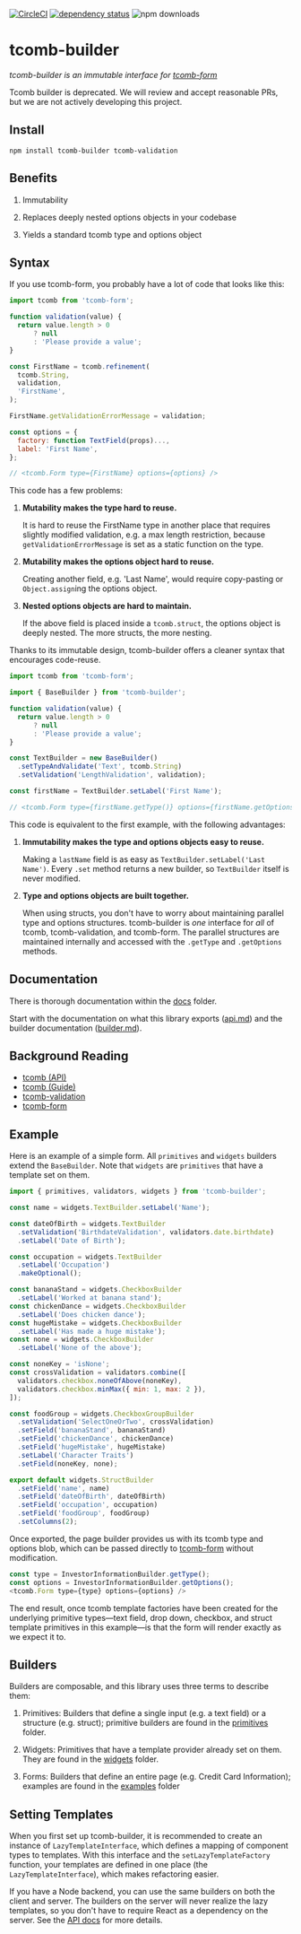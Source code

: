 [![CircleCI](https://img.shields.io/circleci/project/github/cadre/tcomb-builder.svg?style=flat-square)](https://circleci.com/gh/cadre/tcomb-builder)
[![dependency status](https://img.shields.io/david/cadre/tcomb-builder.svg?style=flat-square)](https://david-dm.org/cadre/tcomb-builder)
![npm downloads](https://img.shields.io/npm/dm/tcomb-builder.svg?style=flat-square)

# tcomb-builder 

_tcomb-builder is an immutable interface for [tcomb-form](https://github.com/gcanti/tcomb-form)_

Tcomb builder is deprecated. We will review and accept reasonable PRs, but we are not actively developing this project.

## Install

`npm install tcomb-builder tcomb-validation`

## Benefits

1. Immutability

2. Replaces deeply nested options objects in your codebase

3. Yields a standard tcomb type and options object

## Syntax

If you use tcomb-form, you probably have a lot of code that looks like this:

```js
import tcomb from 'tcomb-form';

function validation(value) {
  return value.length > 0
      ? null
      : 'Please provide a value';
}

const FirstName = tcomb.refinement(
  tcomb.String,
  validation,
  'FirstName',
);

FirstName.getValidationErrorMessage = validation;

const options = {
  factory: function TextField(props)...,
  label: 'First Name',
};

// <tcomb.Form type={FirstName} options={options} />
```

This code has a few problems:

1. **Mutability makes the type hard to reuse.**

   It is hard to reuse the FirstName type in another place that requires
   slightly modified validation, e.g. a max length restriction, because
   `getValidationErrorMessage` is set as a static function on the type.

2. **Mutability makes the options object hard to reuse.**

   Creating another field, e.g. 'Last Name', would require copy-pasting or
   `Object.assign`ing the options object.

3. **Nested options objects are hard to maintain.**

   If the above field is placed inside a `tcomb.struct`, the options object is
   deeply nested. The more structs, the more nesting.

Thanks to its immutable design, tcomb-builder offers a cleaner syntax that
encourages code-reuse.

```js
import tcomb from 'tcomb-form';

import { BaseBuilder } from 'tcomb-builder';

function validation(value) {
  return value.length > 0
      ? null
      : 'Please provide a value';
}

const TextBuilder = new BaseBuilder()
  .setTypeAndValidate('Text', tcomb.String)
  .setValidation('LengthValidation', validation);

const firstName = TextBuilder.setLabel('First Name');

// <tcomb.Form type={firstName.getType()} options={firstName.getOptions()} />
```

This code is equivalent to the first example, with the following advantages:

1. **Immutability makes the type and options objects easy to reuse.**

   Making a `lastName` field is as easy as `TextBuilder.setLabel('Last Name')`.
   Every `.set` method returns a new builder, so `TextBuilder` itself is never
   modified.

2. **Type and options objects are built together.**

   When using structs, you don't have to worry about maintaining parallel type
   and options structures. tcomb-builder is _one_ interface for _all_ of tcomb,
   tcomb-validation, and tcomb-form. The parallel structures are maintained
   internally and accessed with the `.getType` and `.getOptions` methods.

## Documentation

There is thorough documentation within the [docs](./docs) folder.

Start with the documentation on what this library exports
([api.md](./docs/api.md)) and the builder documentation
([builder.md](./docs/builder.md)).

## Background Reading

- [tcomb (API)](https://github.com/gcanti/tcomb/blob/master/docs/API.md)
- [tcomb (Guide)](https://github.com/gcanti/tcomb/blob/master/docs/GUIDE.md)
- [tcomb-validation](https://github.com/gcanti/tcomb-validation)
- [tcomb-form](https://github.com/gcanti/tcomb-form/blob/master/GUIDE.md)

## Example

Here is an example of a simple form. All `primitives` and `widgets` builders
extend the `BaseBuilder`. Note that `widgets` are `primitives` that have a
template set on them.

```js
import { primitives, validators, widgets } from 'tcomb-builder';

const name = widgets.TextBuilder.setLabel('Name');

const dateOfBirth = widgets.TextBuilder
  .setValidation('BirthdateValidation', validators.date.birthdate)
  .setLabel('Date of Birth');

const occupation = widgets.TextBuilder
  .setLabel('Occupation')
  .makeOptional();

const bananaStand = widgets.CheckboxBuilder
  .setLabel('Worked at banana stand');
const chickenDance = widgets.CheckboxBuilder
  .setLabel('Does chicken dance');
const hugeMistake = widgets.CheckboxBuilder
  .setLabel('Has made a huge mistake');
const none = widgets.CheckboxBuilder
  .setLabel('None of the above');

const noneKey = 'isNone';
const crossValidation = validators.combine([
  validators.checkbox.noneOfAbove(noneKey),
  validators.checkbox.minMax({ min: 1, max: 2 }),
]);

const foodGroup = widgets.CheckboxGroupBuilder
  .setValidation('SelectOneOrTwo', crossValidation)
  .setField('bananaStand', bananaStand)
  .setField('chickenDance', chickenDance)
  .setField('hugeMistake', hugeMistake)
  .setLabel('Character Traits')
  .setField(noneKey, none);

export default widgets.StructBuilder
  .setField('name', name)
  .setField('dateOfBirth', dateOfBirth)
  .setField('occupation', occupation)
  .setField('foodGroup', foodGroup)
  .setColumns(2);
```

Once exported, the page builder provides us with its tcomb type and options
blob, which can be passed directly to
[tcomb-form](https://github.com/gcanti/tcomb-form/blob/master/GUIDE.md) without
modification.

```js
const type = InvestorInformationBuilder.getType();
const options = InvestorInformationBuilder.getOptions();
<tcomb.Form type={type} options={options} />
```

The end result, once tcomb template factories have been created for the
underlying primitive types—text field, drop down, checkbox, and struct
template primitives in this example—is that the form will render exactly
as we expect it to.

## Builders

Builders are composable, and this library uses three terms to describe them:

1. Primitives: Builders that define a single input (e.g. a text field) or a
   structure (e.g. struct); primitive builders are found in the
   [primitives](./src/primitives) folder.

2. Widgets: Primitives that have a template provider already set on
   them. They are found in the [widgets](./src/widgets) folder.

2. Forms: Builders that define an entire page (e.g. Credit Card Information);
   examples are found in the [examples](./src/examples) folder

## Setting Templates

When you first set up tcomb-builder, it is recommended to create an instance of
`LazyTemplateInterface`, which defines a mapping of component types to
templates. With this interface and the `setLazyTemplateFactory` function, your
templates are defined in one place (the `LazyTemplateInterface`), which makes
refactoring easier.

If you have a Node backend, you can use the same builders on both the client
and server. The builders on the server will never realize the lazy templates,
so you don't have to require React as a dependency on the server. See the [API
docs](./docs/api.md) for more details.
